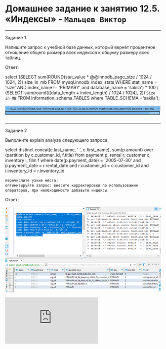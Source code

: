 # Домашнее задание к занятию 12.5. «Индексы» - `Мальцев Виктор`

---

Задание 1

Напишите запрос к учебной базе данных, 
который вернёт процентное отношение общего размера всех индексов к общему размеру всех таблиц.

Ответ:

select 
(SELECT 
sum(ROUND(stat_value * @@innodb_page_size / 1024 / 1024, 2)) size_in_mb
FROM mysql.innodb_index_stats
WHERE stat_name = 'size' AND index_name != 'PRIMARY' and database_name = 'sakila') * 100 /
(SELECT 
     sum(round(((data_length + index_length) / 1024 / 1024), 2)) `Size in MB` 
FROM information_schema.TABLES where TABLE_SCHEMA ='sakila');


![alt text](https://github.com/vmmaltsev/screenshot2/blob/main/Screenshot_30.png)

---

Задание 2

Выполните explain analyze следующего запроса:

select distinct concat(c.last_name, ' ', c.first_name), sum(p.amount) over (partition by c.customer_id, f.title)
from payment p, rental r, customer c, inventory i, film f
where date(p.payment_date) = '2005-07-30' and p.payment_date = r.rental_date and r.customer_id = c.customer_id and i.inventory_id = r.inventory_id

    перечислите узкие места;
    оптимизируйте запрос: внесите корректировки по использованию операторов, при необходимости добавьте индексы.


Ответ:

![1](https://github.com/vmmaltsev/screenshot2/blob/main/Screenshot_38.png)

![1](https://github.com/vmmaltsev/12.5/blob/main/explayn%20analyze.txt)











